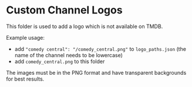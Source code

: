 # Custom Channel Logos

This folder is used to add a logo which is not available on TMDB.

Example usage:
- add `"comedy central": "/comedy_central.png"` to `logo_paths.json` (the name of the channel needs to be lowercase)
- add `comedy_central.png` to this folder

The images must be in the PNG format and have transparent backgrounds for best results.
